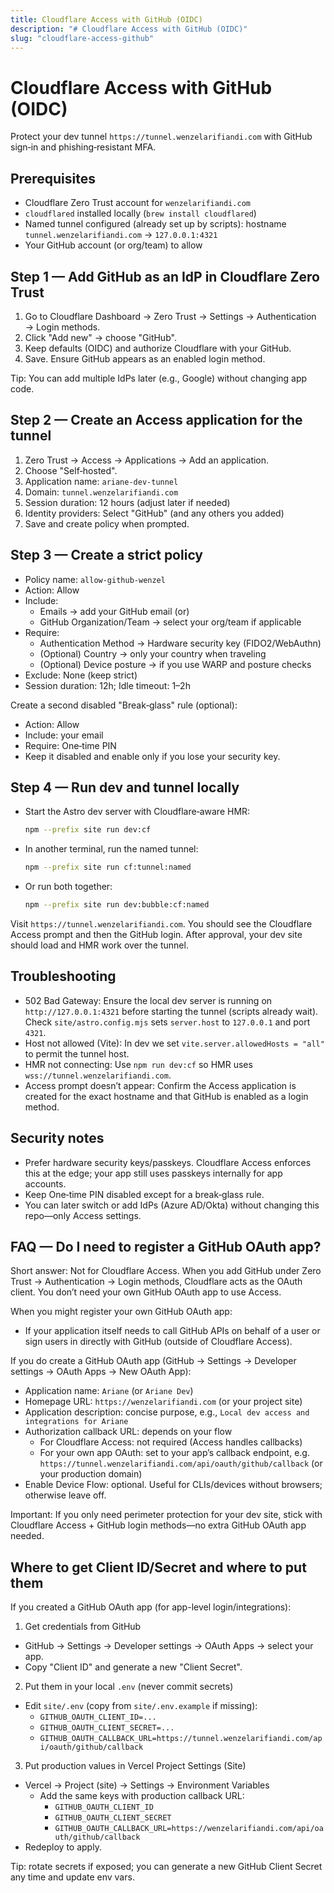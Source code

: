 ```yaml
---
title: Cloudflare Access with GitHub (OIDC)
description: "# Cloudflare Access with GitHub (OIDC)"
slug: "cloudflare-access-github"
---
```










# Cloudflare Access with GitHub (OIDC)

Protect your dev tunnel `https://tunnel.wenzelarifiandi.com` with GitHub sign‑in and phishing‑resistant MFA.

## Prerequisites

- Cloudflare Zero Trust account for `wenzelarifiandi.com`
- `cloudflared` installed locally (`brew install cloudflared`)
- Named tunnel configured (already set up by scripts): hostname `tunnel.wenzelarifiandi.com` → `127.0.0.1:4321`
- Your GitHub account (or org/team) to allow

## Step 1 — Add GitHub as an IdP in Cloudflare Zero Trust

1. Go to Cloudflare Dashboard → Zero Trust → Settings → Authentication → Login methods.
2. Click "Add new" → choose "GitHub".
3. Keep defaults (OIDC) and authorize Cloudflare with your GitHub.
4. Save. Ensure GitHub appears as an enabled login method.

Tip: You can add multiple IdPs later (e.g., Google) without changing app code.

## Step 2 — Create an Access application for the tunnel

1. Zero Trust → Access → Applications → Add an application.
2. Choose "Self‑hosted".
3. Application name: `ariane-dev-tunnel`
4. Domain: `tunnel.wenzelarifiandi.com`
5. Session duration: 12 hours (adjust later if needed)
6. Identity providers: Select "GitHub" (and any others you added)
7. Save and create policy when prompted.

## Step 3 — Create a strict policy

- Policy name: `allow-github-wenzel`
- Action: Allow
- Include:
  - Emails → add your GitHub email (or)
  - GitHub Organization/Team → select your org/team if applicable
- Require:
  - Authentication Method → Hardware security key (FIDO2/WebAuthn)
  - (Optional) Country → only your country when traveling
  - (Optional) Device posture → if you use WARP and posture checks
- Exclude: None (keep strict)
- Session duration: 12h; Idle timeout: 1–2h

Create a second disabled "Break‑glass" rule (optional):

- Action: Allow
- Include: your email
- Require: One‑time PIN
- Keep it disabled and enable only if you lose your security key.

## Step 4 — Run dev and tunnel locally

- Start the Astro dev server with Cloudflare‑aware HMR:
  ```sh
  npm --prefix site run dev:cf
  ```
- In another terminal, run the named tunnel:
  ```sh
  npm --prefix site run cf:tunnel:named
  ```
- Or run both together:
  ```sh
  npm --prefix site run dev:bubble:cf:named
  ```

Visit `https://tunnel.wenzelarifiandi.com`. You should see the Cloudflare Access prompt and then the GitHub login. After approval, your dev site should load and HMR work over the tunnel.

## Troubleshooting

- 502 Bad Gateway: Ensure the local dev server is running on `http://127.0.0.1:4321` before starting the tunnel (scripts already wait). Check `site/astro.config.mjs` sets `server.host` to `127.0.0.1` and port `4321`.
- Host not allowed (Vite): In dev we set `vite.server.allowedHosts = "all"` to permit the tunnel host.
- HMR not connecting: Use `npm run dev:cf` so HMR uses `wss://tunnel.wenzelarifiandi.com`.
- Access prompt doesn’t appear: Confirm the Access application is created for the exact hostname and that GitHub is enabled as a login method.

## Security notes

- Prefer hardware security keys/passkeys. Cloudflare Access enforces this at the edge; your app still uses passkeys internally for app accounts.
- Keep One‑time PIN disabled except for a break‑glass rule.
- You can later switch or add IdPs (Azure AD/Okta) without changing this repo—only Access settings.

## FAQ — Do I need to register a GitHub OAuth app?

Short answer: Not for Cloudflare Access. When you add GitHub under Zero Trust → Authentication → Login methods, Cloudflare acts as the OAuth client. You don’t need your own GitHub OAuth app to use Access.

When you might register your own GitHub OAuth app:

- If your application itself needs to call GitHub APIs on behalf of a user or sign users in directly with GitHub (outside of Cloudflare Access).

If you do create a GitHub OAuth app (GitHub → Settings → Developer settings → OAuth Apps → New OAuth App):

- Application name: `Ariane` (or `Ariane Dev`)
- Homepage URL: `https://wenzelarifiandi.com` (or your project site)
- Application description: concise purpose, e.g., `Local dev access and integrations for Ariane`
- Authorization callback URL: depends on your flow
  - For Cloudflare Access: not required (Access handles callbacks)
  - For your own app OAuth: set to your app’s callback endpoint, e.g. `https://tunnel.wenzelarifiandi.com/api/oauth/github/callback` (or your production domain)
- Enable Device Flow: optional. Useful for CLIs/devices without browsers; otherwise leave off.

Important: If you only need perimeter protection for your dev site, stick with Cloudflare Access + GitHub login methods—no extra GitHub OAuth app needed.

## Where to get Client ID/Secret and where to put them

If you created a GitHub OAuth app (for app-level login/integrations):

1. Get credentials from GitHub

- GitHub → Settings → Developer settings → OAuth Apps → select your app.
- Copy "Client ID" and generate a new "Client Secret".

2. Put them in your local `.env` (never commit secrets)

- Edit `site/.env` (copy from `site/.env.example` if missing):
  - `GITHUB_OAUTH_CLIENT_ID=...`
  - `GITHUB_OAUTH_CLIENT_SECRET=...`
  - `GITHUB_OAUTH_CALLBACK_URL=https://tunnel.wenzelarifiandi.com/api/oauth/github/callback`

3. Put production values in Vercel Project Settings (Site)

- Vercel → Project (site) → Settings → Environment Variables
  - Add the same keys with production callback URL:
    - `GITHUB_OAUTH_CLIENT_ID`
    - `GITHUB_OAUTH_CLIENT_SECRET`
    - `GITHUB_OAUTH_CALLBACK_URL=https://wenzelarifiandi.com/api/oauth/github/callback`
- Redeploy to apply.

Tip: rotate secrets if exposed; you can generate a new GitHub Client Secret any time and update env vars.
